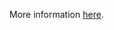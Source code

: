 More information [here](https://docs.prismacloud.io/en/enterprise-edition/policy-reference/azure-policies/azure-general-policies/ensure-that-function-apps-enables-authentication).

